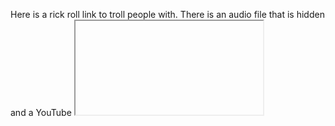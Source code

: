 Here is a rick roll link to troll people with. There is an audio file that is hidden and a YouTube <iframe> of the rickroll which make's the rickroll unstoppable unless you close the tab or mute your audio.

